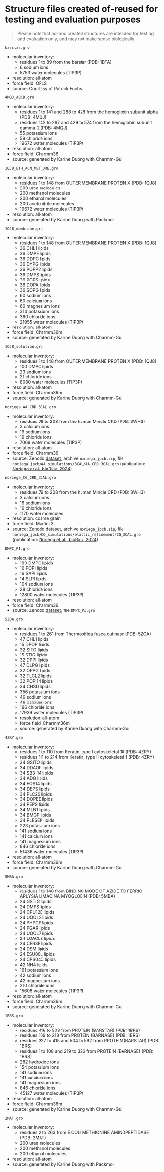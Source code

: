 # Structure files created of-reused for testing and evaluation purposes

> Please note that ad-hoc created structures are intended for testing and evaluation only, and may not make sense biologically.


`barstar.gro`
- molecular inventory:
    - residues 1 to 89 from the barstar (PDB: 1BTA)
    - 6 sodium ions
    - 5753 water molecules (TIP3P)
- resolution: all-atom
- force field: OPLS
- source: Courtesy of Patrick Fuchs


`4MQJ_ABCD.gro`
- molecular inventory:
    - residues 1 to 141 and 288 to 428 from the hemoglobin subunit alpha (PDB: 4MQJ)
    - residues 142 to 287 and 429 to 574 from the hemoglobin subunit gamma-2 (PDB: 4MQJ)
    - 55 potassium ions
    - 59 chloride ions
    - 19672 water molecules (TIP3P)
- resolution: all-atom
- force field: Charmm36
- source: generated by Karine Duong with Charmm-Gui


`1QJ8_ETH_ACN_MET_URE.gro`
- molecular inventory:
    - residues 1 to 148 from OUTER MEMBRANE PROTEIN X (PDB: 1QJ8)
    - 200 urea molecules
    - 200 methanol molecules
    - 200 ethanol molecules 
    - 200 acetonitrile molecules 
    - 19672 water molecules (TIP3P)
- resolution: all-atom
- source: generated by Karine Duong with Packmol 


`1QJ8_membrane.gro`
- molecular inventory:
    - residues 1 to 148 from OUTER MEMBRANE PROTEIN X (PDB: 1QJ8)
    - 36 CHL1 lipids
    - 36 DMPE lipids
    - 36 DDPC lipids
    - 36 DYPG lipids
    - 36 POPP2 lipids
    - 36 DMPS lipids
    - 36 POPS lipids
    - 36 DOPA lipids
    - 36 SOPG lipids
    - 60 sodium ions
    - 60 calcium ions
    - 60 magnesium ions
    - 314 potassium ions
    - 360 chloride ions
    - 21955 water molecules (TIP3P)
- resolution: all-atom
- force field: Charmm36m
- source: generated by Karine Duong with Charmm-Gui


`1QJ8_solution.gro`
- molecular inventory:
    - residues 1 to 148 from OUTER MEMBRANE PROTEIN X (PDB: 1QJ8)
    - 100 DMPC lipids
    - 23 sodium ions
    - 21 chloride ions
    - 8080 water molecules (TIP3P)
- resolution: all-atom
- force field: Charmm36m
- source: generated by Karine Duong with Charmm-Gui


`noriega_AA_CRD_3CAL.gro`
- molecular inventory:
    - residues 79 to 208 from the human Mincle CRD (PDB: 3WH3)
    - 3 calcium ions
    - 19 sodium ions
    - 19 chloride ions
    - 7069 water molecules (TIP3P)
- resolution: all-atom
- force field: Charmm36 
- source: Zenodo [dataset](https://zenodo.org/records/11204133), archive `noriega_jpcb.zip`, file `noriega_jpcb/AA_simulations/3CAL/AA_CRD_3CAL.gro` (publication: [Noriega et al., bioRxiv, 2024](https://www.biorxiv.org/content/10.1101/2024.05.17.594645v1))


`noriega_CG_CRD_3CAL.gro`
- molecular inventory:
    - residues 79 to 208 from the human Mincle CRD (PDB: 3WH3)
    - 3 calcium ions
    - 16 sodium ions
    - 16 chloride ions
    - 1170 water molecules
- resolution: coarse grain
- force field: Martini 3
- source: Zenodo [dataset](https://zenodo.org/records/11204133), archive `noriega_jpcb.zip`, file `noriega_jpcb/CG_simulations/elastic_refinement/CG_3CAL.gro` (publication: [Noriega et al., bioRxiv, 2024](https://www.biorxiv.org/content/10.1101/2024.05.17.594645v1))


`DMPC_PI.gro`
- molecular inventory:
    - 180 DMPC lipids
    - 16 POPI lipids
    - 16 SAPI lipids
    - 14 SLPI lipids
    - 104 sodium ions
    - 28 chloride ions
    - 12800 water molecules (TIP3P)
- resolution: all-atom
- force field: Charmm36
- source: Zenodo [dataset](https://zenodo.org/records/4651415), file `DMPC_PI.gro` 


`5ZOA.gro`
- molecular inventory:
    - residues 1 to 261 from Thermobifida fusca cutinase (PDB: 5ZOA)
    - 47 CHL1 lipids
    - 15 DPOP lipids
    - 32 SITO lipids
    - 15 STIG lipids
    - 32 DPPI lipids
    - 47 DLPG lipids
    - 32 OPPG lipids
    - 32 TLCL2 lipids
    - 32 POPI14 lipids
    - 34 CHSD lipids
    - 356 potassium ions
    - 49 sodium ions
    - 49 calcium ions
    - 196 chloride ions
    - 17939 water molecules (TIP3P)
    - resolution: all-atom 
    - force field: Charmm36m
    - source: generated by Karine Duong with Charmm-Gui


`4ZRY.gro`
- molecular inventory:
    - residues 1 to 110 from Keratin, type I cytoskeletal 10 (PDB: 4ZRY)
    - residues 111 to 214 from Keratin, type II cytoskeletal 1 (PDB: 4ZRY)
    - 34 GSITO lipids
    - 34 DDAOP lipids
    - 34 SB3-14 lipids
    - 34 ADG lipids
    - 34 FOS14 lipids
    - 34 DEPS lipids
    - 34 PLC20 lipids
    - 34 DOPEE lipids
    - 34 PEPS lipids
    - 34 MLN1 lipids
    - 34 BMGP lipids
    - 34 PLESEP lipids
    - 223 potassium ions
    - 141 sodium ions
    - 141 calcium ions
    - 141 magnesium ions
    - 846 chloride ions
    - 51436 water molecules (TIP3P)
- resolution: all-atom
- force field: Charmm36m
- source: generated by Karine Duong with Charmm-Gui


`5MBA.gro`
- molecular inventory:
    - residues 1 to 146 from BINDING MODE OF AZIDE TO FERRIC APLYSIA LIMACINA MYOGLOBIN (PDB: 5MBA) 
    - 24 GSTIG lipids
    - 24 DMPS lipids
    - 24 CPU12E lipids
    - 24 UQOL2 lipids
    - 24 PHPGP lipids
    - 24 PGAR lipids
    - 24 UQOL7 lipids
    - 24 LOACL2 lipids
    - 24 CER3E lipids
    - 24 DSM lipids
    - 24 ESU08L lipids
    - 24 CPS04C lipids
    - 42 NH4 lipids
    - 161 potassium ions
    - 42 sodium ions
    - 42 magnesium ions
    - 210 chloride ions
    - 15608 water molecules (TIP3P)
- resolution: all-atom
- force field: Charmm36m
- source: generated by Karine Duong with Charmm-Gui


`1BRS.gro`
- molecular inventory:
    - residues 416 to 503 from PROTEIN (BARSTAR) (PDB: 1BRS)
    - residues 109 to 218 from PROTEIN (BARNASE) (PDB: 1BRS)
    - residues 327 to 415 and 504 to 592 from PROTEIN (BARSTAR) (PDB: 1BRS)
    - residues 1 to 108 and 219 to 326 from PROTEIN (BARNASE) (PDB: 1BRS)
    - 282 hydroxide ions
    - 154 potassium ions
    - 141 sodium ions
    - 141 calcium ions
    - 141 magnesium ions
    - 846 chloride ions
    - 45127 water molecules (TIP3P)
- resolution: all-atom
- force field: Charmm36m
- source: generated by Karine Duong with Charmm-Gui


`2MAT.gro`
- molecular inventory:
    - residues 2 to 263 from E.COLI METHIONINE AMINOPEPTIDASE (PDB: 2MAT)
    - 200 urea molecules
    - 200 methanol molecules
    - 200 ethanol molecules 
- resolution: all-atom
- source: generated by Karine Duong with Packmol 